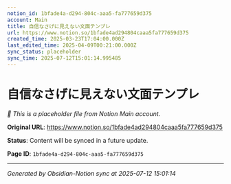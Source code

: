 ```yaml
---
notion_id: 1bfade4a-d294-804c-aaa5-fa777659d375
account: Main
title: 自信なさげに見えない文面テンプレ
url: https://www.notion.so/1bfade4ad294804caaa5fa777659d375
created_time: 2025-03-23T17:04:00.000Z
last_edited_time: 2025-04-09T00:21:00.000Z
sync_status: placeholder
sync_time: 2025-07-12T15:01:14.995485
---
```


# 自信なさげに見えない文面テンプレ

*🔄 This is a placeholder file from Notion Main account.*

**Original URL**: https://www.notion.so/1bfade4ad294804caaa5fa777659d375

**Status**: Content will be synced in a future update.

**Page ID**: `1bfade4a-d294-804c-aaa5-fa777659d375`

---

*Generated by Obsidian-Notion sync at 2025-07-12 15:01:14*
